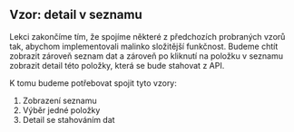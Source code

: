 ## Vzor: detail v seznamu

Lekci zakončíme tím, že spojíme některé z předchozích probraných vzorů tak, abychom implementovali malinko složitější funkčnost. Budeme chtít zobrazit zároveň seznam dat a zároveň po kliknutí na položku v seznamu zobrazit detail této položky, která se bude stahovat z API.

K tomu budeme potřebovat spojit tyto vzory:

1. Zobrazení seznamu
1. Výběr jedné položky
1. Detail se stahováním dat
